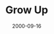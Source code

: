 ---
layout: message
category: message
series: "Making Life Work"
title: "Grow Up"
date: 2000-09-16
audio-description: "Join us as we investigate the collection of &quot;common&quot; sense in the book of Proverbs."
audio: ""
audio-title: "Grow Up"
audio-duration: ":"
---